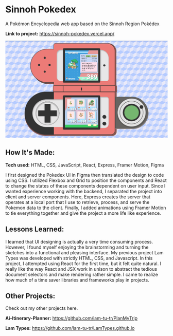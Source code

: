 # Sinnoh Pokedex
A Pokémon Encyclopedia web app based on the Sinnoh Region Pokédex

**Link to project:** https://sinnoh-pokedex.vercel.app/

![Pic](/client/public/Pokedex.png)

## How It's Made:

**Tech used:** HTML, CSS, JavaScript, React, Express, Framer Motion, Figma

I first designed the Pokedex UI in Figma then translated the design to code using CSS. I utilized Flexbox and Grid to position the components and React to change the states of these components dependent on user input. Since I wanted experience working with the backend, I separated the project into client and server components. Here, Express creates the server that operates at a local port that I use to retrieve, process, and serve the Pokemon data to the client. Finally, I added animations using Framer Motion to tie everything together and give the project a more life like experience.

## Lessons Learned:
I learned that UI designing is actually a very time consuming process. However, I found myself enjoying the brainstorming and turning the sketches into a functional and pleasing interface. 
My previous project Lam Types was developed with strictly HTML, CSS, and Javascript. In this project, I attempted using React for the first time, but it felt quite natural. I really like the way React and JSX work in unison to abstract the tedious document selectors and make rendering rather simple. I came to realize how much of a time saver libraries and frameworks play in projects.

## Other Projects:

Check out my other projects here.

**Ai-Itinerary-Planner:** https://github.com/lam-tu-tr/PlanMyTrip

**Lam Types:** https://github.com/lam-tu-tr/LamTypes.github.io

